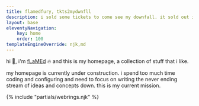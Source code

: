 ```yaml
---
title: flamedfury, tkts2mydwnfll
description: i sold some tickets to come see my downfall. it sold out in minutes.
layout: base
eleventyNavigation:
    key: home
    order: 100
templateEngineOverride: njk,md
---
```


hi 👋, i'm [fLaMEd](about.html) 🔥 and this is my homepage, a collection of stuff that i like.

my homepage is currently under construction. i spend too much time coding and configuring and need to focus on writing the never ending stream of ideas and concepts down. this is my current mission.

<!-- ## notes
{% include "notelist.njk" %} -->

{% include "partials/webrings.njk" %}